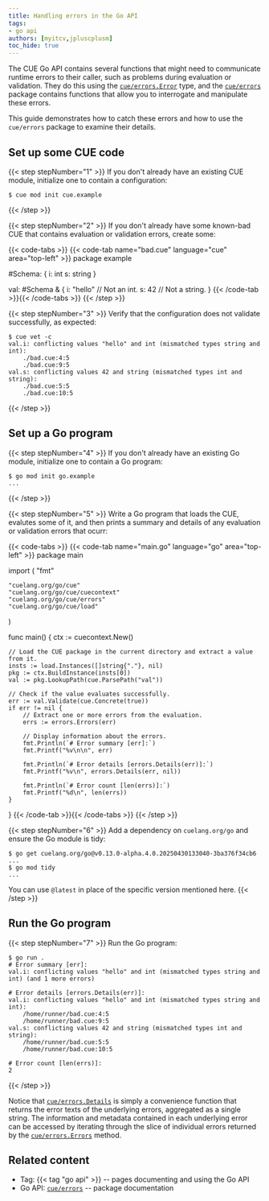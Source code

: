 ```yaml
---
title: Handling errors in the Go API
tags:
- go api
authors: [myitcv,jpluscplusm]
toc_hide: true
---
```


The CUE Go API contains several functions that might need to communicate
runtime errors to their caller, such as problems during evaluation or
validation. They do this using the
[`cue/errors.Error`](https://pkg.go.dev/cuelang.org/go/cue/errors#Error) type,
and the [`cue/errors`](https://pkg.go.dev/cuelang.org/go/cue/errors)
package contains functions that allow you to interrogate and manipulate these
errors.

This guide demonstrates how to catch these errors
and how to use the `cue/errors` package to examine their details.

## Set up some CUE code

{{< step stepNumber="1" >}}
If you don't already have an existing CUE module,
initialize one to contain a configuration:

```text { title="TERMINAL" type="terminal" codeToCopy="Y3VlIG1vZCBpbml0IGN1ZS5leGFtcGxl" }
$ cue mod init cue.example
```
{{< /step >}}

{{< step stepNumber="2" >}}
If you don't already have some known-bad CUE that contains evaluation or
validation errors, create some:

{{< code-tabs >}}
{{< code-tab name="bad.cue" language="cue" area="top-left" >}}
package example

#Schema: {
	i: int
	s: string
}

val: #Schema & {
	i: "hello" // Not an int.
	s: 42      // Not a string.
}
{{< /code-tab >}}{{< /code-tabs >}}
{{< /step >}}

{{< step stepNumber="3" >}}
Verify that the configuration does not validate successfully, as expected:

```text { title="TERMINAL" type="terminal" codeToCopy="Y3VlIHZldCAtYw==" }
$ cue vet -c
val.i: conflicting values "hello" and int (mismatched types string and int):
    ./bad.cue:4:5
    ./bad.cue:9:5
val.s: conflicting values 42 and string (mismatched types int and string):
    ./bad.cue:5:5
    ./bad.cue:10:5
```
{{< /step >}}

## Set up a Go program

{{< step stepNumber="4" >}}
If you don't already have an existing Go module,
initialize one to contain a Go program:

```text { title="TERMINAL" type="terminal" codeToCopy="Z28gbW9kIGluaXQgZ28uZXhhbXBsZQ==" }
$ go mod init go.example
...
```
{{< /step >}}

{{< step stepNumber="5" >}}
Write a Go program that loads the CUE, evalutes some of it, and then prints a
summary and details of any evaluation or validation errors that ocurr:

{{< code-tabs >}}
{{< code-tab name="main.go" language="go" area="top-left" >}}
package main

import (
	"fmt"

	"cuelang.org/go/cue"
	"cuelang.org/go/cue/cuecontext"
	"cuelang.org/go/cue/errors"
	"cuelang.org/go/cue/load"
)

func main() {
	ctx := cuecontext.New()

	// Load the CUE package in the current directory and extract a value from it.
	insts := load.Instances([]string{"."}, nil)
	pkg := ctx.BuildInstance(insts[0])
	val := pkg.LookupPath(cue.ParsePath("val"))

	// Check if the value evaluates successfully.
	err := val.Validate(cue.Concrete(true))
	if err != nil {
		// Extract one or more errors from the evaluation.
		errs := errors.Errors(err)

		// Display information about the errors.
		fmt.Println(`# Error summary [err]:`)
		fmt.Printf("%v\n\n", err)

		fmt.Println(`# Error details [errors.Details(err)]:`)
		fmt.Printf("%v\n", errors.Details(err, nil))

		fmt.Println(`# Error count [len(errs)]:`)
		fmt.Printf("%d\n", len(errs))
	}
}
{{< /code-tab >}}{{< /code-tabs >}}
{{< /step >}}

{{< step stepNumber="6" >}}
Add a dependency on `cuelang.org/go` and ensure the Go module is tidy:

```text { title="TERMINAL" type="terminal" codeToCopy="Z28gZ2V0IGN1ZWxhbmcub3JnL2dvQHYwLjEzLjAtYWxwaGEuNC4wLjIwMjUwNDMwMTMzMDQwLTNiYTM3NmYzNGNiNgpnbyBtb2QgdGlkeQ==" }
$ go get cuelang.org/go@v0.13.0-alpha.4.0.20250430133040-3ba376f34cb6
...
$ go mod tidy
...
```

You can use `@latest` in place of the specific version mentioned here.
{{< /step >}}

## Run the Go program

{{< step stepNumber="7" >}}
Run the Go program:

```text { title="TERMINAL" type="terminal" codeToCopy="Z28gcnVuIC4=" }
$ go run .
# Error summary [err]:
val.i: conflicting values "hello" and int (mismatched types string and int) (and 1 more errors)

# Error details [errors.Details(err)]:
val.i: conflicting values "hello" and int (mismatched types string and int):
    /home/runner/bad.cue:4:5
    /home/runner/bad.cue:9:5
val.s: conflicting values 42 and string (mismatched types int and string):
    /home/runner/bad.cue:5:5
    /home/runner/bad.cue:10:5

# Error count [len(errs)]:
2
```
{{< /step >}}

Notice that
[`cue/errors.Details`](https://pkg.go.dev/cuelang.org/go/cue/errors#Details) is
simply a convenience function that returns the error texts of the underlying
errors, aggregated as a single string. The information and metadata contained
in each underlying error can be accessed by iterating through the slice of
individual errors returned by the
[`cue/errors.Errors`](https://pkg.go.dev/cuelang.org/go/cue/errors#Errors)
method.
## Related content

- Tag: {{< tag "go api" >}} -- pages documenting and using the Go API
- Go API: [`cue/errors`](https://pkg.go.dev/cuelang.org/go/cue/errors#section-documentation)
  -- package documentation
